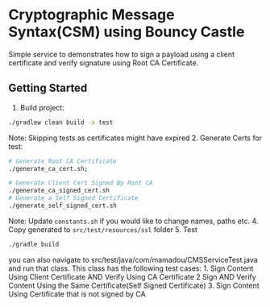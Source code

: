 # Cryptographic Message Syntax(CSM) using Bouncy Castle
Simple service to demonstrates how to sign a payload using a client certificate
and verify signature using Root CA Certificate.

## Getting Started
1. Build project:
  ```bash
  ./gradlew clean build -x test 
  ```
  Note: Skipping tests as certificates might have expired
2. Generate Certs for test: 
  ```bash
  # Generate Root CA Certificate
  ./generate_ca_cert.sh;
  
  # Generate Client Cert Signed By Root CA
  ./generate_ca_signed_cert.sh
  # Generate a Self Signed Certificate
  ./generate_self_signed_cert.sh
  ```
  Note: Update `constants.sh` if you would like to change names, paths etc.
4. Copy generated to `src/test/resources/ssl` folder
5. Test
  ```bash
  ./gradle build
  ```
  you can also navigate to src/test/java/com/mamadou/CMSServiceTest.java and run that class.
  This class has the following test cases:
    1. Sign Content Using Client Certificate AND Verify Using CA Certificate
    2 Sign AND Verify Content Using the Same Certificate(Self Signed Certificate)
    3. Sign Content Using Certificate that is not signed by CA
